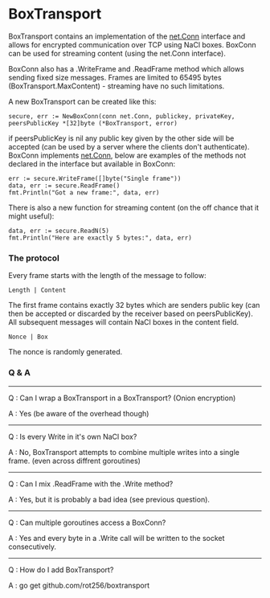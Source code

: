 BoxTransport
============

BoxTransport contains an implementation of the [net.Conn](https://golang.org/pkg/net/#Conn) interface and allows for encrypted communication over TCP using NaCl boxes.  BoxConn can be used for streaming content (using the net.Conn interface).

BoxConn also has a .WriteFrame and .ReadFrame method which allows sending fixed size messages. Frames are limited to 65495 bytes (BoxTransport.MaxContent) - streaming have no such limitations.

A new BoxTransport can be created like this:

    secure, err := NewBoxConn(conn net.Conn, publickey, privateKey, peersPublicKey *[32]byte (*BoxTransport, error)

if peersPublicKey is nil any public key given by the other side will be accepted (can be used by a server where the clients don't authenticate). BoxConn implements  [net.Conn](https://golang.org/pkg/net/#Conn), below are examples of the methods not declared in the interface but available in BoxConn:

    err := secure.WriteFrame([]byte("Single frame"))
    data, err := secure.ReadFrame()
    fmt.Println("Got a new frame:", data, err)

There is also a new function for streaming content (on the off chance that it might useful):

    data, err := secure.ReadN(5)
    fmt.Println("Here are exactly 5 bytes:", data, err)

### The protocol

Every frame starts with the length of the message to follow:

    Length | Content

The first frame contains exactly 32 bytes which are senders public key (can then be accepted or discarded by the receiver based on peersPublicKey). All subsequent messages will contain NaCl boxes in the content field.

    Nonce | Box

The nonce is randomly generated.

### Q & A

---

Q : Can I wrap a BoxTransport in a BoxTransport? (Onion encryption)

A : Yes (be aware of the overhead though)

---

Q : Is every Write in it's own NaCl box?

A : No, BoxTransport attempts to combine multiple writes into a single frame. (even across diffrent goroutines)

---

Q : Can I mix .ReadFrame with the .Write method?

A : Yes, but it is probably a bad idea (see previous question).

---

Q : Can multiple goroutines access a BoxConn?

A : Yes and every byte in a .Write call will be written to the socket consecutively.

---

Q : How do I add BoxTransport?

A : go get github.com/rot256/boxtransport
